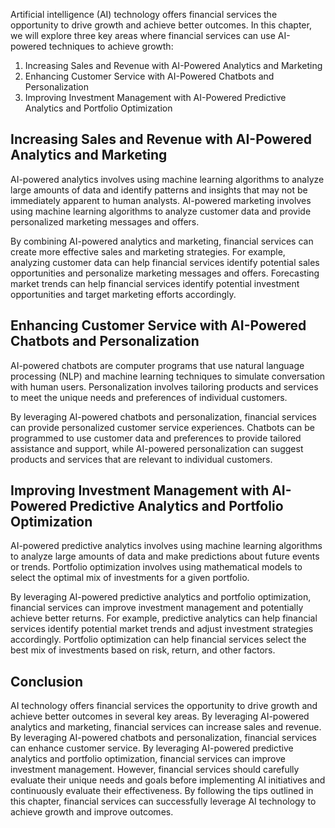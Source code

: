 
Artificial intelligence (AI) technology offers financial services the opportunity to drive growth and achieve better outcomes. In this chapter, we will explore three key areas where financial services can use AI-powered techniques to achieve growth:

1. Increasing Sales and Revenue with AI-Powered Analytics and Marketing
2. Enhancing Customer Service with AI-Powered Chatbots and Personalization
3. Improving Investment Management with AI-Powered Predictive Analytics and Portfolio Optimization

Increasing Sales and Revenue with AI-Powered Analytics and Marketing
--------------------------------------------------------------------

AI-powered analytics involves using machine learning algorithms to analyze large amounts of data and identify patterns and insights that may not be immediately apparent to human analysts. AI-powered marketing involves using machine learning algorithms to analyze customer data and provide personalized marketing messages and offers.

By combining AI-powered analytics and marketing, financial services can create more effective sales and marketing strategies. For example, analyzing customer data can help financial services identify potential sales opportunities and personalize marketing messages and offers. Forecasting market trends can help financial services identify potential investment opportunities and target marketing efforts accordingly.

Enhancing Customer Service with AI-Powered Chatbots and Personalization
-----------------------------------------------------------------------

AI-powered chatbots are computer programs that use natural language processing (NLP) and machine learning techniques to simulate conversation with human users. Personalization involves tailoring products and services to meet the unique needs and preferences of individual customers.

By leveraging AI-powered chatbots and personalization, financial services can provide personalized customer service experiences. Chatbots can be programmed to use customer data and preferences to provide tailored assistance and support, while AI-powered personalization can suggest products and services that are relevant to individual customers.

Improving Investment Management with AI-Powered Predictive Analytics and Portfolio Optimization
-----------------------------------------------------------------------------------------------

AI-powered predictive analytics involves using machine learning algorithms to analyze large amounts of data and make predictions about future events or trends. Portfolio optimization involves using mathematical models to select the optimal mix of investments for a given portfolio.

By leveraging AI-powered predictive analytics and portfolio optimization, financial services can improve investment management and potentially achieve better returns. For example, predictive analytics can help financial services identify potential market trends and adjust investment strategies accordingly. Portfolio optimization can help financial services select the best mix of investments based on risk, return, and other factors.

Conclusion
----------

AI technology offers financial services the opportunity to drive growth and achieve better outcomes in several key areas. By leveraging AI-powered analytics and marketing, financial services can increase sales and revenue. By leveraging AI-powered chatbots and personalization, financial services can enhance customer service. By leveraging AI-powered predictive analytics and portfolio optimization, financial services can improve investment management. However, financial services should carefully evaluate their unique needs and goals before implementing AI initiatives and continuously evaluate their effectiveness. By following the tips outlined in this chapter, financial services can successfully leverage AI technology to achieve growth and improve outcomes.
